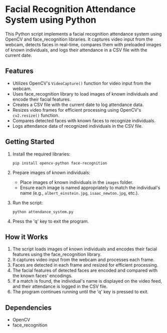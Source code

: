 # Facial Recognition Attendance System using Python

This Python script implements a facial recognition attendance system using OpenCV and face_recognition libraries. It captures video input from the webcam, detects faces in real-time, compares them with preloaded images of known individuals, and logs their attendance in a CSV file with the current date.

## Features

- Utilizes OpenCV's `VideoCapture()` function for video input from the webcam.
- Uses face_recognition library to load images of known individuals and encode their facial features.
- Creates a CSV file with the current date to log attendance data.
- Resizes video frames for efficient processing using OpenCV's `cv2.resize()` function.
- Compares detected faces with known faces to recognize individuals.
- Logs attendance data of recognized individuals in the CSV file.

## Getting Started

1. Install the required libraries:
   ```
   pip install opencv-python face-recognition
   
   ```

2. Prepare images of known individuals:
   - Place images of known individuals in the `images` folder.
   - Ensure each image is named appropriately to match the individual's name (e.g., `albert_einstein.jpg`, `isaac_newton.jpg`, etc.).

3. Run the script:
   ```
   python attendance_system.py
   
   ```

4. Press the 'q' key to exit the program.

## How it Works

1. The script loads images of known individuals and encodes their facial features using the face_recognition library.
2. It captures video input from the webcam and processes each frame.
3. Faces are detected in each frame and resized for efficient processing.
4. The facial features of detected faces are encoded and compared with the known faces' encodings.
5. If a match is found, the individual's name is displayed on the video feed, and their attendance is logged in the CSV file.
6. The program continues running until the 'q' key is pressed to exit.

## Dependencies

- OpenCV
- face_recognition
